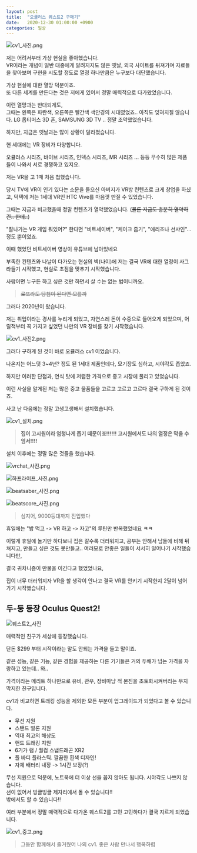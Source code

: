 ```yaml
---
layout: post
title:  "오큘러스 퀘스트2 구매기"
date:   2020-12-30 01:00:00 +0900
categories: 일상
---
```



![cv1_사진.png]()

저는 어려서부터 가상 현실을 좋아했습니다.  
VR이라는 개념이 일반 대중에게 알려지지도 않은 옛날, 외국 사이트를 뒤져가며 자료들을 찾아보며 구현을 시도할 정도로 열정 하나만큼은 누구보다 대단했습니다.

가상 현실에 대한 열망 덕분이죠.  
또 다른 세계를 만든다는 것은 저에게 있어서 정말 매력적으로 다가왔었습니다.

이런 열망과는 반대되게도,  
그때는 왼쪽은 파란색, 오른쪽은 빨간색 색안경의 시대였었죠..  아직도 잊혀지질 않습니다. LG 옵티머스 3D 폰, SAMSUNG 3D TV .. 정말 조악했었습니다.

하지만, 지금은 옛날과는 많이 상황이 달라졌습니다.  

현 세대에는 VR 장비가 다양합니다.

오큘러스 시리즈, 바이브 시리즈, 인덱스 시리즈, MR 시리즈 ... 등등 무수히 많은 제품들이 나와서 서로 경쟁하고 있지요.

저는 VR을 고 1때 처음 첩했습니다.

당시 TV에 VR이 인기 있다는 소문을 들으신 아버지가 VR방 컨텐츠로 크게 창업을 하셨고, 덕택에 저는 1세대 VR인 HTC Vive를 마음껏 만질 수 있었습니다.

그때는 지금과 비교했을때 정말 컨텐츠가 열악했었습니다. (~~물론 지금도 충분히 열악하긴.. 한데..~~)

"잘나가는 VR 게임 뭐있어?" 한다면 "비트세이버", "케이크 줍기", "애리조나 선샤인"... 정도 뿐이었죠.



이때 했었던 비트세이버 영상이 유튜브에 남아있네요

부족한 컨텐츠와 나날이 다가오는 현실의 벽(나이)에 저는 결국 VR에 대한 열정이 사그라들기 시작했고, 현실로 초점을 맞추기 시작했습니다.

사람이면 누구든 하고 싶은 것만 하면서 살 수는 없는 법이니까요.

> ~~로또라도 당첨이 된다면 모를까~~

그러다 2020년이 왔습니다.

저는 취업이라는 경사를 누리게 되었고, 자연스레 돈이 수중으로 들어오게 되었으며, 어릴적부터 꼭 가지고 싶었던 나만의 VR 장비를 찾기 시작했습니다.

![cv1_사진2.png]()

그러다 구하게 된 것이 바로 오큘러스 cv1 이었습니다.

나온지는 어느덧 3~4년? 정도 된 1세대 제품인데다, 모기장도 심하고, 시야각도 좁았죠.

하지만 이러한 단점과, 연식 탓에 저렴한 가격으로 중고 시장에 풀리고 있었습니다.

이런 사실을 알게된 저는 많은 중고 물품들을 고르고 고르고 고르다 결국 구하게 된 것이죠.

사고 난 다음에는 정말 고생고생해서 설치했습니다.

![cv1_설치.png]()

> **집이 고시원이라 엄청나게 좁기 때문이죠!!!!!! 고시원에서도 나의 열정은 막을 수 엄서!!!!**

설치 이후에는 정말 많은 것들을 했습니다.

![vrchat_사진.png]()

![하프라이프_사진.png]()

![beatsaber_사진.png]()

![beatscore_사진.png]()

> 심지어, 9000등대까지 진입했다

휴일에는 "밥 먹고 -> VR 하고 -> 자고"의 루틴만 반복했었네요 ㅋㅋ

이렇게 휴일에 놀기만 하다보니 집은 갈수록 더러워지고, 공부는 안해서 남들에 비해 뒤쳐지고, 만들고 싶은 것도 못만들고.. 여러모로 안좋은 일들이 서서히 일어나기 시작했습니다만,

결국 귀차니즘이 만물을 이긴다고 했었었나요,

집이 너무 더러워지자 VR을 할 생각이 안나고 결국 VR를 안키기 시작한지 2달이 넘어가기 시작했습니다.


## 두-둥 등장  Oculus Quest2!

![퀘스트2_사진]()

매력적인 친구가 세상에 등장했습니다.

단돈 $299 부터 시작이라는 말도 안되는 가격을 들고 말이죠.

같은 성능, 같은 기능, 같은 경험을 제공하는 다른 기기들은 거의 두배가 넘는 가격을 자랑하고 있는데..  와..  

가격이라는 메리트 하나만으로 유비, 관우, 장비마냥 적 본진을 초토화시켜버리는 무지막지한 친구입니다.

cv1과 비교하면 트래킹 성능을 제외한 모든 부분이 업그레이드가 되었다고 볼 수 있습니다.

* 무선 지원
* 스탠드 얼론 지원
* 역대 최고의 해상도
* 핸드 트래킹 지원
* 6기가 램 / 퀄컴 스냅드래곤 XR2
* 풀 바디 플라스틱. 깔끔한 흰색 디자인!
* 자체 배터리 내장 -> 1시간 보장(?)

무선 지원으로 덕분에, 노트북에 더 이상 선을 꼽지 않아도 됩니다.
시야각도 나쁘지 않습니다.  
선이 없어서 빙글빙글 제자리에서 돌 수 있습니다!!  
밖에서도 할 수 있습니다!!

여러 부분에서 정말 매력적으로 다가온 퀘스트2를 고민 고민하다가 결국 지르게 되었습니다.

![cv1_중고.png]()

> 그동안 함께해서 즐거웠어 나의 cv1. 좋은 사람 만나서 행복하렴

